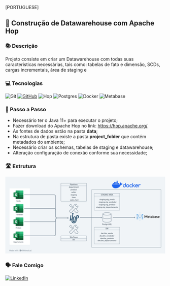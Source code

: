 [PORTUGUESE]

## 🚀 Construção de Datawarehouse com Apache Hop

### 📚 Descrição

Projeto consiste em criar um Datawarehouse com todas suas caracteristicas necessárias, tais como: tabelas de fato e dimensão, SCDs, cargas incrementais, área de staging e 

### 💻 Tecnologias

![Git](https://img.shields.io/badge/GIT-E44C30?style=for-the-badge&logo=git&logoColor=white) [![GitHub](https://img.shields.io/badge/GitHub-100000?style=for-the-badge&logo=github&logoColor=white)](https://github.com/rafael-r-amancio) ![Hop](https://img.shields.io/badge/Hop-white?style=for-the-badge&logo=hop&logoColor=blue) ![Postgres](https://img.shields.io/badge/postgres-%23316192.svg?style=for-the-badge&logo=postgresql&logoColor=white) ![Docker](https://img.shields.io/badge/docker-%230db7ed.svg?style=for-the-badge&logo=docker&logoColor=white)  ![Metabase](https://img.shields.io/badge/Metabase-blue?style=for-the-badge&logo=hop&logoColor=blue)

### 🚶‍ Passo a Passo

- Necessário ter o Java 11+ para executar o projeto;
- Fazer download do Apache Hop no link: https://hop.apache.org/
- As fontes de dados estão na pasta **data**;
- Na estrutura de pasta existe a pasta **project_folder** que contém metadados do ambiente;
- Necessário criar os schemas, tabelas de staging e datawarehouse;
- Alteração configuração de conexão conforme sua necessidade;

### 🛣️ Estrutura

![Estutura](./images/dw-project.png)

### 🗣 Fale Comigo

[![LinkedIn](https://img.shields.io/badge/linkedin-%230077B5.svg?style=for-the-badge&logo=linkedin&logoColor=white)](https://www.linkedin.com/in/rafael-ribeiro-amancio/)

<br><br>
